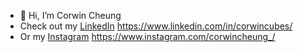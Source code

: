 - 👋 Hi, I’m Corwin Cheung
- Check out my [LinkedIn]([url](https://www.linkedin.com/in/corwincubes/)) https://www.linkedin.com/in/corwincubes/
- Or my [Instagram]([url](https://www.instagram.com/corwincheung_/)) https://www.instagram.com/corwincheung_/

<!---
CorwinCheung/CorwinCheung is a ✨ special ✨ repository because its `README.md` (this file) appears on your GitHub profile.
You can click the Preview link to take a look at your changes.
--->

